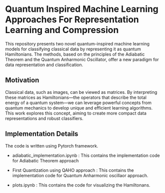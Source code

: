 
# Quantum Inspired Machine Learning Approaches For Representation Learning and Compression

This repository presents two novel quantum-inspired machine learning models for classifying classical data by representing it as quantum Hamiltonians. The methods, based on the principles of the Adiabatic Theorem and the Quantum Anharmonic Oscillator, offer a new paradigm for data representation and classification.


## Motivation

Classical data, such as images, can be viewed as matrices. By interpreting these matrices as Hamiltonians—the operators that describe the total energy of a quantum system—we can leverage powerful concepts from quantum mechanics to develop unique and efficient learning algorithms. This work explores this concept, aiming to create more compact data representations and robust classifiers.

## Implementation Details

The code is written using Pytorch framework.

* adiabatic_implementation.ipynb : This contains the implementation code for Adiabatic Theorem approach

* First Quantization using QAHO approach : This contains the implementation code for Quantum Anharmonic oscillaor approach.

* plots.ipynb : This contains the code for visualizing the Hamiltonans.
